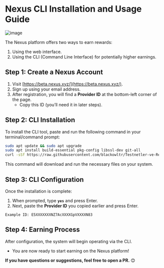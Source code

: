 # Nexus CLI Installation and Usage Guide  

![image](https://github.com/user-attachments/assets/5e4ec2c7-569b-45fb-9ddb-468854bad618)

The Nexus platform offers two ways to earn rewards:  
1. Using the web interface.  
2. Using the CLI (Command Line Interface) for potentially higher earnings.  

## Step 1: Create a Nexus Account  

1. Visit [https://beta.nexus.xyz/](https://beta.nexus.xyz/).  
2. Sign up using your email address.  
3. After registration, you will find a **Provider ID** at the bottom-left corner of the page.  
   - Copy this ID (you’ll need it in later steps).  

## Step 2: CLI Installation  

To install the CLI tool, paste and run the following command in your terminal/command prompt:  
```bash
sudo apt update && sudo apt upgrade
sudo apt install build-essential pkg-config libssl-dev git-all
curl -sSf https://raw.githubusercontent.com/blackowltr/Testnetler-ve-Rehberler/refs/heads/main/Nexus/cli.sh | sh
```

This command will download and run the necessary files on your system.  

## Step 3: CLI Configuration  

Once the installation is complete:  

1. When prompted, type **`yes`** and press Enter.  
2. Next, paste the **Provider ID** you copied earlier and press Enter.  

`Example ID: E5XXXXXXXNZ7AcXXXXGpVXXXXN83`

## Step 4: Earning Process  

After configuration, the system will begin operating via the CLI.  
- You are now ready to start earning on the Nexus platform!  

**If you have questions or suggestions, feel free to open a PR.** 😊  
